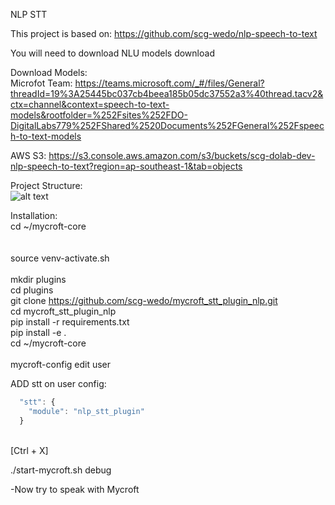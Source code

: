 NLP STT

This project is based on:
https://github.com/scg-wedo/nlp-speech-to-text

You will need to download NLU models download

Download Models:
<br />
Microfot Team:
https://teams.microsoft.com/_#/files/General?threadId=19%3A25445bc037cb4beea185b05dc37552a3%40thread.tacv2&ctx=channel&context=speech-to-text-models&rootfolder=%252Fsites%252FDO-DigitalLabs779%252FShared%2520Documents%252FGeneral%252Fspeech-to-text-models

AWS S3:
https://s3.console.aws.amazon.com/s3/buckets/scg-dolab-dev-nlp-speech-to-text?region=ap-southeast-1&tab=objects


Project Structure:
<br />
![alt text](https://github.com/scg-wedo/mycroft_stt_plugin_nlp/blob/master/projectStructure.png?raw=true)

Installation:
<br />
cd ~/mycroft-core     
<br />  
source venv-activate.sh  
<br />
mkdir plugins
<br />
cd plugins
<br />
git clone https://github.com/scg-wedo/mycroft_stt_plugin_nlp.git
<br />
cd mycroft_stt_plugin_nlp
<br />
pip install -r requirements.txt
<br />
pip install -e .
<br />
cd ~/mycroft-core  
<br />
mycroft-config edit user

ADD stt on user config:
<br />
```javascript
  "stt": {
    "module": "nlp_stt_plugin"
  }
```
<br />
[Ctrl + X]

./start-mycroft.sh debug


-Now try to speak with Mycroft